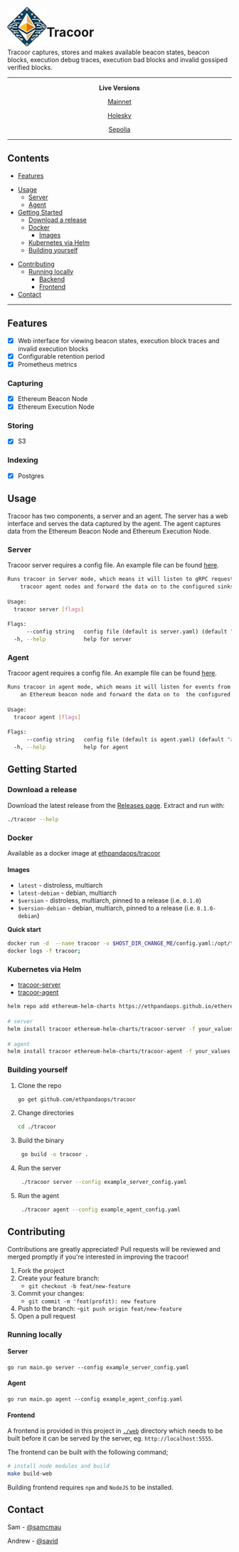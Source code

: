<img align="left" src="./web/src/assets//logo.png" width="88">
<h1>Tracoor</h1>

Tracoor captures, stores and makes available beacon states, beacon blocks, execution debug traces, execution bad blocks and invalid gossiped verified blocks.

----------

<p align="center">
  <b> Live Versions </b>
</p>
<p align="center">
  <a href="https://tracoor.mainnet.ethpandaops.io" target="_blank">Mainnet</a>
</p>
<p align="center">
  <a href="https://tracoor.holesky.ethpandaops.io" target="_blank">Holesky</a>
</p>
<p align="center">
  <a href="https://tracoor.sepolia.ethpandaops.io" target="_blank">Sepolia</a>
</p>

----------
## Contents

* [Features](#features)
- [Usage](#usage) 
  * [Server](#server)
  * [Agent](#agent)
- [Getting Started](#getting-started)
  * [Download a release](#download-a-release)
  * [Docker](#docker)
    + [Images](#images)
  * [Kubernetes via Helm](#kubernetes-via-helm)
  * [Building yourself](#building-yourself)
* [Contributing](#contributing)
  + [Running locally](#running-locally)
    - [Backend](#backend)
    - [Frontend](#frontend)
* [Contact](#contact)

----------


## Features

* [x] Web interface for viewing beacon states, execution block traces and invalid execution blocks
* [x] Configurable retention period
* [x] Prometheus metrics

### Capturing

* [x] Ethereum Beacon Node
* [x] Ethereum Execution Node

### Storing

* [x] S3

### Indexing

* [x] Postgres

## Usage

Tracoor has two components, a server and an agent. The server has a web interface and serves the data captured by the agent. The agent captures data from the Ethereum Beacon Node and Ethereum Execution Node.

### Server

Tracoor server requires a config file. An example file can be found [here](https://github.com/ethpandaops/tracoor/blob/master/example_server_config.yaml).

```bash
Runs tracoor in Server mode, which means it will listen to gRPC requests from
	tracoor agent nodes and forward the data on to the configured sinks.

Usage:
  tracoor server [flags]

Flags:
      --config string   config file (default is server.yaml) (default "server.yaml")
  -h, --help            help for server
```

### Agent

Tracoor agent requires a config file. An example file can be found [here](https://github.com/ethpandaops/tracoor/blob/master/example_agent_config.yaml).

```bash
Runs tracoor in agent mode, which means it will listen for events from
	an Ethereum beacon node and forward the data on to 	the configured sinks.

Usage:
  tracoor agent [flags]

Flags:
      --config string   config file (default is agent.yaml) (default "agent.yaml")
  -h, --help            help for agent
```

## Getting Started

### Download a release

Download the latest release from the [Releases page](https://github.com/ethpandaops/tracoor/releases). Extract and run with:

```bash
./tracoor --help
```

### Docker

Available as a docker image at [ethpandaops/tracoor](https://hub.docker.com/r/ethpandaops/tracoor/tags)
#### Images

- `latest` - distroless, multiarch
- `latest-debian` - debian, multiarch
- `$version` - distroless, multiarch, pinned to a release (i.e. `0.1.0`)
- `$version-debian` - debian, multiarch, pinned to a release (i.e. `0.1.0-debian`)

**Quick start**

```bash
docker run -d  --name tracoor -v $HOST_DIR_CHANGE_ME/config.yaml:/opt/tracoor/config.yaml -p 9090:9090 -p 5555:5555 -it ethpandaops/tracoor:latest server --config /opt/tracoor/config.yaml;
docker logs -f tracoor;
```

### Kubernetes via Helm

- [tracoor-server](https://github.com/skylenet/ethereum-helm-charts/tree/master/charts/tracoor-server)
- [tracoor-agent](https://github.com/skylenet/ethereum-helm-charts/tree/master/charts/tracoor-agent)

```bash
helm repo add ethereum-helm-charts https://ethpandaops.github.io/ethereum-helm-charts

# server
helm install tracoor ethereum-helm-charts/tracoor-server -f your_values.yaml

# agent
helm install tracoor ethereum-helm-charts/tracoor-agent -f your_values.yaml
```

### Building yourself

1. Clone the repo
   ```sh
   go get github.com/ethpandaops/tracoor
   ```
1. Change directories
   ```sh
   cd ./tracoor
   ```
1. Build the binary
   ```sh  
    go build -o tracoor .
   ```
1. Run the server
   ```sh  
    ./tracoor server --config example_server_config.yaml
   ```
1. Run the agent
   ```sh  
    ./tracoor agent --config example_agent_config.yaml
   ```

## Contributing

Contributions are greatly appreciated! Pull requests will be reviewed and merged promptly if you're interested in improving the tracoor!

1. Fork the project
1. Create your feature branch:
    - `git checkout -b feat/new-feature`
1. Commit your changes:
    - `git commit -m 'feat(profit): new feature`
1. Push to the branch:
    -`git push origin feat/new-feature`
1. Open a pull request

### Running locally
#### Server
```
go run main.go server --config example_server_config.yaml
```

#### Agent
```
go run main.go agent --config example_agent_config.yaml
```

#### Frontend

A frontend is provided in this project in [`./web`](https://github.com/ethpandaops/tracoor/blob/master/example_config.yaml) directory which needs to be built before it can be served by the server, eg. `http://localhost:5555`.

The frontend can be built with the following command;
```bash
# install node modules and build
make build-web
```

Building frontend requires `npm` and `NodeJS` to be installed.


## Contact

Sam - [@samcmau](https://twitter.com/samcmau)

Andrew - [@savid](https://twitter.com/Savid)
